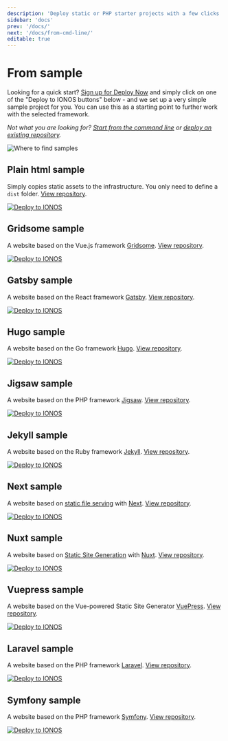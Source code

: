 ```yaml
---
description: 'Deploy static or PHP starter projects with a few clicks '
sidebar: 'docs'
prev: '/docs/'
next: '/docs/from-cmd-line/'
editable: true
---
```


# From sample

Looking for a quick start? [Sign up for Deploy Now](https://ionos.space/?utm_source=deploy-now-docs&utm_medium=doc-content&utm_campaign=setup-guides) and simply click on one of the "Deploy to IONOS buttons" below - and we set up a very simple sample project for you. You can use this as a starting point to further work with the selected framework. 

*Not what you are looking for? [Start from the command line](/docs/from-cmd-line/) or [deploy an existing repository](/docs/from-repo/).*

![Where to find samples](/02_From_sample_detection_flat.gif)

## Plain html sample

Simply copies static assets to the infrastructure. You only need to define a `dist` folder. [View repository](https://github.com/ionos-deploy-now/hello-plain-html).

[![Deploy to IONOS](https://images.ionos.space/deploy-now-icons/deploy-to-ionos-btn.svg)](https://ionos.space/setup?repo=https://github.com/ionos-deploy-now/hello-plain-html)
[<icon-base name="GitHub" view-box="0 0 25 25" color="black"><icon-github/></icon-base>](https://github.com/ionos-deploy-now/hello-plain-html)

<!---
:::details .ionos.yaml
``` yml
distFolder: "./"
```
:::
--->

## Gridsome sample

A website based on the Vue.js framework [Gridsome](https://gridsome.org/). [View repository](https://github.com/ionos-deploy-now/hello-gridsome).

[![Deploy to IONOS](https://images.ionos.space/deploy-now-icons/deploy-to-ionos-btn.svg)](https://ionos.space/setup?repo=https://github.com/ionos-deploy-now/hello-gridsome)
[<icon-base name="GitHub" view-box="0 0 25 25" color="black"><icon-github/></icon-base>](https://github.com/ionos-deploy-now/hello-gridsome)

<!---
:::details .ionos.yaml
``` yml
---
distFolder: dist
setup:
- name: Setup project
  action: actions/setup-node@v1
  properties:
    node-version: v12.22.3
prepare:
  name: Prepare project environment
  command: npm ci
build:
  name: Build project
  command: npm run build
  environment:
    SITE_URL: ${{ steps.project.outputs.site-url }}
    CI: true
```
:::
--->

## Gatsby sample

A website based on the React framework [Gatsby](https://www.gatsbyjs.com/). [View repository](https://github.com/ionos-deploy-now/hello-gatsby).

[![Deploy to IONOS](https://images.ionos.space/deploy-now-icons/deploy-to-ionos-btn.svg)](https://ionos.space/setup?repo=https://github.com/ionos-deploy-now/hello-gatsby)
[<icon-base name="GitHub" view-box="0 0 25 25" color="black"><icon-github/></icon-base>](https://github.com/ionos-deploy-now/hello-gatsby)

<!---
:::details .ionos.yaml
``` yml
---
distFolder: public
setup:
- name: Setup project
  action: actions/setup-node@v1
  properties:
    node-version: v12.22.3
prepare:
  name: Prepare project environment
  command: npm ci
build:
  name: Build project
  command: npm run build
  environment:
    SITE_URL: ${{ steps.project.outputs.site-url }}
    CI: true
```
:::
--->

## Hugo sample

A website based on the Go framework [Hugo](https://gohugo.io/). [View repository](https://github.com/ionos-deploy-now/hello-hugo).

[![Deploy to IONOS](https://images.ionos.space/deploy-now-icons/deploy-to-ionos-btn.svg)](https://ionos.space/setup?repo=https://github.com/ionos-deploy-now/hello-hugo)
[<icon-base name="GitHub" view-box="0 0 25 25" color="black"><icon-github/></icon-base>](https://github.com/ionos-deploy-now/hello-hugo)

<!---
:::details .ionos.yaml
``` yml
---
distFolder: public
setup:
- name: Setup project
  action: peaceiris/actions-hugo@v2
  properties:
    extended: true
    hugo-version: 0.82.0
build:
  name: Build project
  command: hugo --gc --minify -b $SITE_URL
  environment:
    SITE_URL: ${{ steps.project.outputs.site-url }}
```
:::
--->

## Jigsaw sample

A website based on the PHP framework [Jigsaw](https://jigsaw.tighten.co/). [View repository](https://github.com/ionos-deploy-now/hello-jigsaw).

[![Deploy to IONOS](https://images.ionos.space/deploy-now-icons/deploy-to-ionos-btn.svg)](https://ionos.space/setup?repo=https://github.com/ionos-deploy-now/hello-jigsaw)
[<icon-base name="GitHub" view-box="0 0 25 25" color="black"><icon-github/></icon-base>](https://github.com/ionos-deploy-now/hello-jigsaw)

<!---
:::details .ionos.yaml
``` yml
---
distFolder: build_production
setup:
- name: Setup composer
  action: php-actions/composer@v2
- name: Setup project
  action: actions/setup-node@v1
  properties:
    node-version: v12.22.3
prepare:
  name: Prepare project environment
  command: npm ci
build:
  name: Build project
  command: npm run prod
```
:::
--->

## Jekyll sample

A website based on the Ruby framework [Jekyll](https://jekyllrb.com/). [View repository](https://github.com/ionos-deploy-now/hello-jekyll).

[![Deploy to IONOS](https://images.ionos.space/deploy-now-icons/deploy-to-ionos-btn.svg)](https://ionos.space/setup?repo=https://github.com/ionos-deploy-now/hello-jekyll)
[<icon-base name="GitHub" view-box="0 0 25 25" color="black"><icon-github/></icon-base>](https://github.com/ionos-deploy-now/hello-jekyll)

<!---
:::details .ionos.yaml
``` yml
---
distFolder: _site
setup:
- name: Setup project
  action: ruby/setup-ruby@v1
  properties:
    ruby-version: 2.7
    bundler-cache: true
build:
  name: Build project
  command: bundle exec jekyll build
```
:::
--->

## Next sample

A website based on [static file serving](https://nextjs.org/docs/basic-features/static-file-serving) with [Next](https://nextjs.org/). [View repository](https://github.com/ionos-deploy-now/hello-next).

[![Deploy to IONOS](https://images.ionos.space/deploy-now-icons/deploy-to-ionos-btn.svg)](https://ionos.space/setup?repo=https://github.com/ionos-deploy-now/hello-next)
[<icon-base name="GitHub" view-box="0 0 25 25" color="black"><icon-github/></icon-base>](https://github.com/ionos-deploy-now/hello-next)

<!---
:::details .ionos.yaml
``` yml
---
distFolder: out
setup:
- name: Setup project
  action: actions/setup-node@v1
  properties:
    node-version: v12.22.3
prepare:
  name: Prepare project environment
  command: npm ci
build:
  name: Build project
  command: npm run build
```
:::
--->

## Nuxt sample

A website based on [Static Site Generation](https://nuxtjs.org/docs/2.x/concepts/static-site-generation) with [Nuxt](https://nuxtjs.org). [View repository](https://github.com/ionos-deploy-now/hello-nuxt).

[![Deploy to IONOS](https://images.ionos.space/deploy-now-icons/deploy-to-ionos-btn.svg)](https://ionos.space/setup?repo=https://github.com/ionos-deploy-now/hello-nuxt)
[<icon-base name="GitHub" view-box="0 0 25 25" color="black"><icon-github/></icon-base>](https://github.com/ionos-deploy-now/hello-nuxt)

<!---
:::details .ionos.yaml
``` yml
---
distFolder: dist
setup:
- name: Setup project
  action: actions/setup-node@v1
  properties:
    node-version: v12.22.3
prepare:
  name: Prepare project environment
  command: npm ci
build:
  name: Build project
  command: npm run generate
```
:::
--->

## Vuepress sample

A website based on the Vue-powered Static Site Generator [VuePress](https://vuepress.vuejs.org/). [View repository](https://github.com/ionos-deploy-now/hello-vuepress).

[![Deploy to IONOS](https://images.ionos.space/deploy-now-icons/deploy-to-ionos-btn.svg)](https://ionos.space/setup?repo=https://github.com/ionos-deploy-now/hello-vuepress)
[<icon-base name="GitHub" view-box="0 0 25 25" color="black"><icon-github/></icon-base>](https://github.com/ionos-deploy-now/hello-vuepress)

<!---
:::details .ionos.yaml
``` yml
---
distFolder: src/.vuepress/dist
setup:
- name: Setup project
  action: actions/setup-node@v1
  properties:
    node-version: v12.22.3
prepare:
  name: Prepare project environment
  command: npm ci
build:
  name: Build project
  command: npm run build
```
:::
--->

## Laravel sample

A website based on the PHP framework [Laravel](https://laravel.com). [View repository](https://github.com/ionos-deploy-now/laravel-starter).

[![Deploy to IONOS](https://images.ionos.space/deploy-now-icons/deploy-to-ionos-btn.svg)](https://ionos.space/setup?repo=https://github.com/ionos-deploy-now/laravel-starter)

## Symfony sample
A website based on the PHP framework [Symfony](https://symfony.com/). [View repository](https://github.com/ionos-deploy-now/symfony-starter).

[![Deploy to IONOS](https://images.ionos.space/deploy-now-icons/deploy-to-ionos-btn.svg)](https://ionos.space/setup?repo=https://github.com/ionos-deploy-now/symfony-starter)
